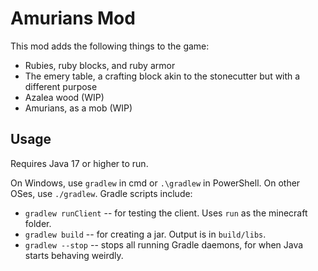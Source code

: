 # Amurians Mod

This mod adds the following things to the game:
- Rubies, ruby blocks, and ruby armor
- The emery table, a crafting block akin to the stonecutter but with a different purpose
- Azalea wood (WIP)
- Amurians, as a mob (WIP)

## Usage

Requires Java 17 or higher to run.

On Windows, use `gradlew` in cmd or `.\gradlew` in PowerShell. On other OSes, use `./gradlew`.
Gradle scripts include:
- `gradlew runClient` -- for testing the client. Uses `run` as the minecraft folder.
- `gradlew build` -- for creating a jar. Output is in `build/libs`.
- `gradlew --stop` -- stops all running Gradle daemons, for when Java starts behaving weirdly.
